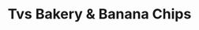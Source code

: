 ---
title: "Tvs Bakery & Banana Chips"
url: /payyanur/tvs-bakery-und-banana-chips/
shop: Bäckerei
---
